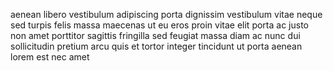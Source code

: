 aenean libero vestibulum adipiscing porta dignissim vestibulum vitae neque sed
turpis felis massa maecenas ut eu eros proin vitae elit porta ac justo non amet
porttitor sagittis fringilla sed feugiat massa diam ac nunc dui sollicitudin
pretium arcu quis et tortor integer tincidunt ut porta aenean lorem est nec
amet
